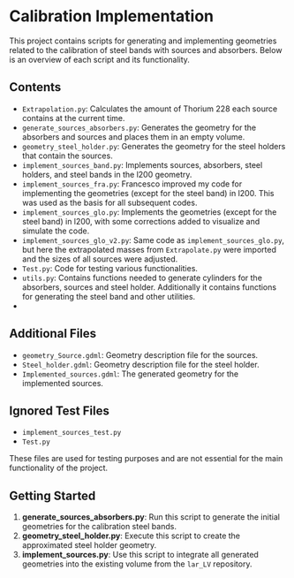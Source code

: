 # Calibration Implementation

This project contains scripts for generating and implementing geometries related to the calibration of steel bands with sources and absorbers. Below is an overview of each script and its functionality.

## Contents

- `Extrapolation.py`: Calculates the amount of Thorium 228 each source contains at the current time.
- `generate_sources_absorbers.py`: Generates the geometry for the absorbers and sources and places them in an empty volume.
- `geometry_steel_holder.py`: Generates the geometry for the steel holders that contain the sources.
- `implement_sources_band.py`: Implements sources, absorbers, steel holders, and steel bands in the l200 geometry.
- `implement_sources_fra.py`: Francesco improved my code for implementing the geometries (except for the steel band) in l200. This was used as the basis for all subsequent codes.
- `implement_sources_glo.py`: Implements the geometries (except for the steel band) in l200, with some corrections added to visualize and simulate the code.
- `implement_sources_glo_v2.py`: Same code as `implement_sources_glo.py`, but here the extrapolated masses from `Extrapolate.py` were imported and the sizes of all sources were adjusted.
- `Test.py`: Code for testing various functionalities.
- `utils.py`: Contains functions needed to generate cylinders for the absorbers, sources and steel holder. Additionally it contains functions for generating the steel band and other utilities.
- 
## Additional Files

- `geometry_Source.gdml`: Geometry description file for the sources.
- `Steel_holder.gdml`: Geometry description file for the steel holder.
- `Implemented_sources.gdml`: The generated geometry for the implemented sources.

## Ignored Test Files

- `implement_sources_test.py`
- `Test.py`

These files are used for testing purposes and are not essential for the main functionality of the project.

## Getting Started

1. **generate_sources_absorbers.py**: Run this script to generate the initial geometries for the calibration steel bands.
2. **geometry_steel_holder.py**: Execute this script to create the approximated steel holder geometry.
3. **implement_sources.py**: Use this script to integrate all generated geometries into the existing volume from the `lar_LV` repository.